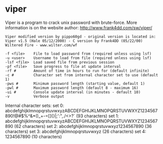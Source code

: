 viper
=====
Viper is a program to crack unix password with brute-force.
More information is on the website author: http://www.frank4dd.com/sw/viper/

	Viper modified version by pippo60gd - original version is located in:
	Viper v1.5 (Hale 05/12/2000) - C version by Frank4DD (05/22/00)
	Wiltered Fire - www.wilter.com/wf

	-f <file>    File to load password from (required unless using lsf)
	-u <user>    Username to load from file (required unless using lsf)
	-lsf <file>  Load saved file from previous session
	-pf <file>   Save progress to file at update interval
	-rf #        Amount of time in hours to run for (default infinite)
	-c #         Character set from internal character set to use (default 1)
	-pws #       Minimum password length (starting value, default 1)
	-pwl #       Maximum password length (default 8 - maximum 16)
	-ui #        Console update interval (in minutes - default 10)
	-v           Verbose output
Internal character sets:
set 0: abcdefghijklmnopqrstuvwxyzABCDEFGHIJKLMNOPQRSTUVWXYZ1234567890!@#$%^&*()_+-=[]{}\|;':",./<>?` (93 characters)
set 1: abcdefghijklmnopqrstuvwxyzABCDEFGHIJKLMNOPQRSTUVWXYZ1234567890 (62 characters)
set 2: abcdefghijklmnopqrstuvwxyz1234567890 (36 characters)
set 3: abcdefghijklmnopqrstuvwxyz (26 characters)
set 4: 1234567890 (10 characters)

